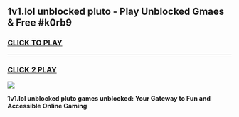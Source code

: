 
## 1v1.lol unblocked pluto - Play Unblocked Gmaes & Free #k0rb9
<h3>
<a href="https://news.freeplayer.one?title=1v1.lol_unblocked_pluto&ref=26F">CLICK TO PLAY</a></h3>
<hr>

<h3>
<a href="https://news.freeplayer.one?title=1v1.lol_unblocked_pluto&ref=26F">CLICK 2 PLAY</a>
  
</h3>

<a href="https://news.freeplayer.one?title=1v1.lol_unblocked_pluto&ref=26F/"><img src="https://clearcache.store/games.png"></a>


**1v1.lol unblocked pluto games unblocked: Your Gateway to Fun and Accessible Online Gaming**
